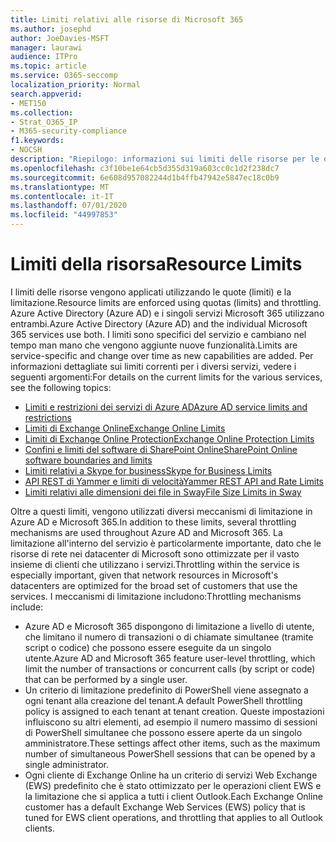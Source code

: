 ```yaml
---
title: Limiti relativi alle risorse di Microsoft 365
ms.author: josephd
author: JoeDavies-MSFT
manager: laurawi
audience: ITPro
ms.topic: article
ms.service: O365-seccomp
localization_priority: Normal
search.appverid:
- MET150
ms.collection:
- Strat_O365_IP
- M365-security-compliance
f1.keywords:
- NOCSH
description: "Riepilogo: informazioni sui limiti delle risorse per le diverse applicazioni all'interno di Microsoft 365."
ms.openlocfilehash: c3f10be1e64cb5d355d319a603cc0c1d2f238dc7
ms.sourcegitcommit: 6e608d957082244d1b4ffb47942e5847ec18c0b9
ms.translationtype: MT
ms.contentlocale: it-IT
ms.lasthandoff: 07/01/2020
ms.locfileid: "44997853"
---
```

# <a name="resource-limits"></a><span data-ttu-id="1f997-103">Limiti della risorsa</span><span class="sxs-lookup"><span data-stu-id="1f997-103">Resource Limits</span></span>

<span data-ttu-id="1f997-104">I limiti delle risorse vengono applicati utilizzando le quote (limiti) e la limitazione.</span><span class="sxs-lookup"><span data-stu-id="1f997-104">Resource limits are enforced using quotas (limits) and throttling.</span></span> <span data-ttu-id="1f997-105">Azure Active Directory (Azure AD) e i singoli servizi Microsoft 365 utilizzano entrambi.</span><span class="sxs-lookup"><span data-stu-id="1f997-105">Azure Active Directory (Azure AD) and the individual Microsoft 365 services use both.</span></span> <span data-ttu-id="1f997-106">I limiti sono specifici del servizio e cambiano nel tempo man mano che vengono aggiunte nuove funzionalità.</span><span class="sxs-lookup"><span data-stu-id="1f997-106">Limits are service-specific and change over time as new capabilities are added.</span></span> <span data-ttu-id="1f997-107">Per informazioni dettagliate sui limiti correnti per i diversi servizi, vedere i seguenti argomenti:</span><span class="sxs-lookup"><span data-stu-id="1f997-107">For details on the current limits for the various services, see the following topics:</span></span>

- [<span data-ttu-id="1f997-108">Limiti e restrizioni dei servizi di Azure AD</span><span class="sxs-lookup"><span data-stu-id="1f997-108">Azure AD service limits and restrictions</span></span>](https://docs.microsoft.com/azure/azure-resource-manager/management/azure-subscription-service-limits)
- [<span data-ttu-id="1f997-109">Limiti di Exchange Online</span><span class="sxs-lookup"><span data-stu-id="1f997-109">Exchange Online Limits</span></span>](https://technet.microsoft.com/library/exchange-online-limits.aspx)
- [<span data-ttu-id="1f997-110">Limiti di Exchange Online Protection</span><span class="sxs-lookup"><span data-stu-id="1f997-110">Exchange Online Protection Limits</span></span>](https://technet.microsoft.com/library/exchange-online-protection-limits.aspx)
- [<span data-ttu-id="1f997-111">Confini e limiti del software di SharePoint Online</span><span class="sxs-lookup"><span data-stu-id="1f997-111">SharePoint Online software boundaries and limits</span></span>](https://support.office.com/article/SharePoint-Online-software-boundaries-and-limits-8F34FF47-B749-408B-ABC0-B605E1F6D498)
- [<span data-ttu-id="1f997-112">Limiti relativi a Skype for business</span><span class="sxs-lookup"><span data-stu-id="1f997-112">Skype for Business Limits</span></span>](https://technet.microsoft.com/library/skype-for-business-online-limits.aspx)
- [<span data-ttu-id="1f997-113">API REST di Yammer e limiti di velocità</span><span class="sxs-lookup"><span data-stu-id="1f997-113">Yammer REST API and Rate Limits</span></span>](https://developer.yammer.com/docs/rest-api-rate-limits)
- [<span data-ttu-id="1f997-114">Limiti relativi alle dimensioni dei file in Sway</span><span class="sxs-lookup"><span data-stu-id="1f997-114">File Size Limits in Sway</span></span>](https://support.office.com/article/File-size-limits-in-Sway-4db21bc6-b42b-499f-9272-66e089db109f)

<span data-ttu-id="1f997-115">Oltre a questi limiti, vengono utilizzati diversi meccanismi di limitazione in Azure AD e Microsoft 365.</span><span class="sxs-lookup"><span data-stu-id="1f997-115">In addition to these limits, several throttling mechanisms are used throughout Azure AD and Microsoft 365.</span></span> <span data-ttu-id="1f997-116">La limitazione all'interno del servizio è particolarmente importante, dato che le risorse di rete nei datacenter di Microsoft sono ottimizzate per il vasto insieme di clienti che utilizzano i servizi.</span><span class="sxs-lookup"><span data-stu-id="1f997-116">Throttling within the service is especially important, given that network resources in Microsoft's datacenters are optimized for the broad set of customers that use the services.</span></span> <span data-ttu-id="1f997-117">I meccanismi di limitazione includono:</span><span class="sxs-lookup"><span data-stu-id="1f997-117">Throttling mechanisms include:</span></span>

- <span data-ttu-id="1f997-118">Azure AD e Microsoft 365 dispongono di limitazione a livello di utente, che limitano il numero di transazioni o di chiamate simultanee (tramite script o codice) che possono essere eseguite da un singolo utente.</span><span class="sxs-lookup"><span data-stu-id="1f997-118">Azure AD and Microsoft 365 feature user-level throttling, which limit the number of transactions or concurrent calls (by script or code) that can be performed by a single user.</span></span>
- <span data-ttu-id="1f997-119">Un criterio di limitazione predefinito di PowerShell viene assegnato a ogni tenant alla creazione del tenant.</span><span class="sxs-lookup"><span data-stu-id="1f997-119">A default PowerShell throttling policy is assigned to each tenant at tenant creation.</span></span> <span data-ttu-id="1f997-120">Queste impostazioni influiscono su altri elementi, ad esempio il numero massimo di sessioni di PowerShell simultanee che possono essere aperte da un singolo amministratore.</span><span class="sxs-lookup"><span data-stu-id="1f997-120">These settings affect other items, such as the maximum number of simultaneous PowerShell sessions that can be opened by a single administrator.</span></span>
- <span data-ttu-id="1f997-121">Ogni cliente di Exchange Online ha un criterio di servizi Web Exchange (EWS) predefinito che è stato ottimizzato per le operazioni client EWS e la limitazione che si applica a tutti i client Outlook.</span><span class="sxs-lookup"><span data-stu-id="1f997-121">Each Exchange Online customer has a default Exchange Web Services (EWS) policy that is tuned for EWS client operations, and throttling that applies to all Outlook clients.</span></span>
